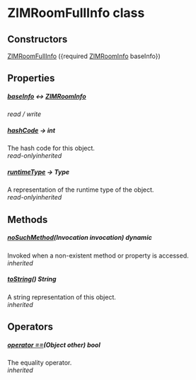 


# ZIMRoomFullInfo class













## Constructors

[ZIMRoomFullInfo](../zego_uikit_prebuilt_live_audio_room/ZIMRoomFullInfo/ZIMRoomFullInfo.md) ({required [ZIMRoomInfo](../zego_uikit_prebuilt_live_audio_room/ZIMRoomInfo-class.md) baseInfo})

   


## Properties

##### [baseInfo](../zego_uikit_prebuilt_live_audio_room/ZIMRoomFullInfo/baseInfo.md) &#8596; [ZIMRoomInfo](../zego_uikit_prebuilt_live_audio_room/ZIMRoomInfo-class.md)



  
_<span class="feature">read / write</span>_



##### [hashCode](../zego_uikit_prebuilt_live_audio_room/ZIMRoomFullInfo/hashCode.md) &#8594; int



The hash code for this object.  
_<span class="feature">read-only</span><span class="feature">inherited</span>_



##### [runtimeType](../zego_uikit_prebuilt_live_audio_room/ZIMRoomFullInfo/runtimeType.md) &#8594; Type



A representation of the runtime type of the object.  
_<span class="feature">read-only</span><span class="feature">inherited</span>_





## Methods

##### [noSuchMethod](../zego_uikit_prebuilt_live_audio_room/ZIMRoomFullInfo/noSuchMethod.md)(Invocation invocation) dynamic



Invoked when a non-existent method or property is accessed.  
_<span class="feature">inherited</span>_



##### [toString](../zego_uikit_prebuilt_live_audio_room/ZIMRoomFullInfo/toString.md)() String



A string representation of this object.  
_<span class="feature">inherited</span>_





## Operators

##### [operator ==](../zego_uikit_prebuilt_live_audio_room/ZIMRoomFullInfo/operator_equals.md)(Object other) bool



The equality operator.  
_<span class="feature">inherited</span>_















